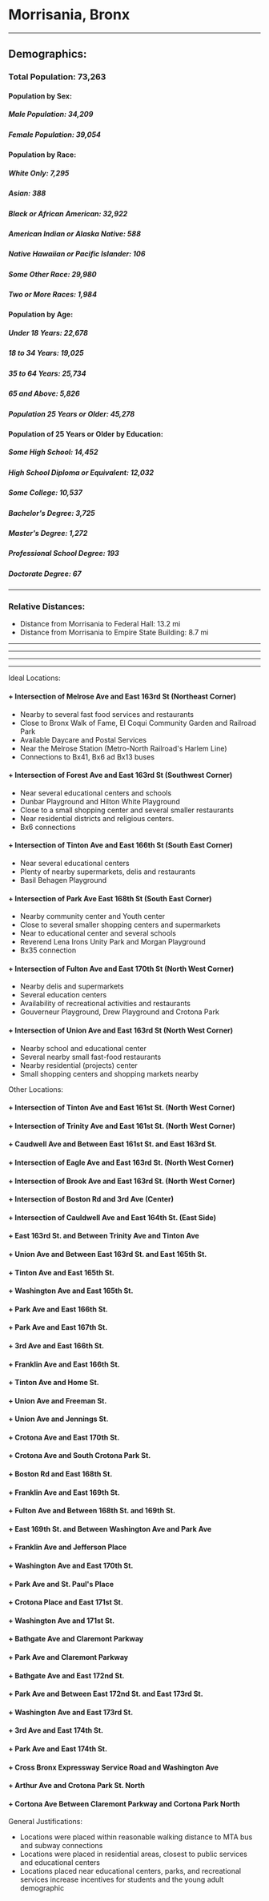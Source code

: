 # Morrisania, Bronx
***
## Demographics:
### Total Population: 73,263

#### **Population by Sex:**

##### Male Population: 34,209   
##### Female Population: 39,054

#### **Population by Race:**

##### White Only: 7,295    
##### Asian: 388
##### Black or African American: 32,922
##### American Indian or Alaska Native: 588
##### Native Hawaiian or Pacific Islander: 106
##### Some Other Race: 29,980
##### Two or More Races: 1,984

#### **Population by Age:**

##### Under 18 Years: 22,678
##### 18 to 34 Years: 19,025
##### 35 to 64 Years: 25,734
##### 65 and Above: 5,826

##### Population 25 Years or Older: 45,278

#### **Population of 25 Years or Older by Education:**

##### Some High School: 14,452
##### High School Diploma or Equivalent: 12,032
##### Some College: 10,537
##### Bachelor's Degree: 3,725
##### Master's Degree: 1,272
##### Professional School Degree: 193
##### Doctorate Degree: 67

***
### Relative Distances:
+ Distance from Morrisania to Federal Hall: 13.2 mi
+ Distance from Morrisania to Empire State Building: 8.7 mi

***
<script src="https://embed.github.com/view/geojson/YukiYoshimatsu/morrisania_neighborhood/master/morrisania_map.geojson"></script>

***

<script src="https://embed.github.com/view/json/YukiYoshimatsu/morrisania_neighborhood/master/libVorBike.json"></script>

***

<script src="https://embed.github.com/view/html/YukiYoshimatsu/morrisania_neighborhood/master/libVorBike.html"></script>

***

Ideal Locations:
#### + Intersection of Melrose Ave and East 163rd St (Northeast Corner)
+ Nearby to several fast food services and restaurants
+ Close to Bronx Walk of Fame, El Coqui Community Garden and Railroad Park
+ Available Daycare and Postal Services
+ Near the Melrose Station (Metro-North Railroad's Harlem Line)
+ Connections to Bx41, Bx6 ad Bx13 buses

#### + Intersection of Forest Ave and East 163rd St (Southwest Corner)
+ Near several educational centers and schools
+ Dunbar Playground and Hilton White Playground
+ Close to a small shopping center and several smaller restaurants
+ Near residential districts and religious centers.
+ Bx6 connections

#### + Intersection of Tinton Ave and East 166th St (South East Corner)
+ Near several educational centers 
+ Plenty of nearby supermarkets, delis and restaurants 
+ Basil Behagen Playground

#### + Intersection of Park Ave East 168th St (South East Corner)
+ Nearby community center and Youth center
+ Close to several smaller shopping centers and supermarkets
+ Near to educational center and several schools
+ Reverend Lena Irons Unity Park and Morgan Playground
+ Bx35 connection

#### + Intersection of Fulton Ave and East 170th St (North West Corner)
+ Nearby delis and supermarkets
+ Several education centers 
+ Availability of recreational activities and restaurants
+ Gouverneur Playground, Drew Playground and Crotona Park

#### + Intersection of Union Ave and East 163rd St (North West Corner)
+ Nearby school and educational center
+ Several nearby small fast-food restaurants
+ Nearby residential (projects) center
+ Small shopping centers and shopping markets nearby

Other Locations:
#### + Intersection of Tinton Ave and East 161st St. (North West Corner)
#### + Intersection of Trinity Ave and East 161st St. (North West Corner)
#### + Caudwell Ave and Between East 161st St. and East 163rd St. 
#### + Intersection of Eagle Ave and East 163rd St. (North West Corner)
#### + Intersection of Brook Ave and East 163rd St. (North West Corner)
#### + Intersection of Boston Rd and 3rd Ave (Center)
#### + Intersection of Cauldwell Ave and East 164th St. (East Side)
#### + East 163rd St. and Between Trinity Ave and Tinton Ave 
#### + Union Ave and Between East 163rd St.  and East 165th St.
#### + Tinton Ave and East 165th St.
#### + Washington Ave and East 165th St.
#### + Park Ave and East 166th St.
#### + Park Ave and East 167th St.
#### + 3rd Ave and East 166th St.
#### + Franklin Ave and East 166th St.
#### + Tinton Ave and Home St.
#### + Union Ave and Freeman St.
#### + Union Ave and Jennings St.
#### + Crotona Ave and East 170th St.
#### + Crotona Ave and South Crotona Park St.
#### + Boston Rd and East 168th St.
#### + Franklin Ave and East 169th St.
#### + Fulton Ave and Between 168th St. and 169th St.
#### + East 169th St. and Between Washington Ave and Park Ave
#### + Franklin Ave and Jefferson Place
#### + Washington Ave and East 170th St.
#### + Park Ave and St. Paul's Place 
#### + Crotona Place and East 171st St.
#### + Washington Ave and 171st St.
#### + Bathgate Ave and Claremont Parkway
#### + Park Ave and Claremont Parkway
#### + Bathgate Ave and East 172nd St.
#### + Park Ave and Between East 172nd St. and East 173rd St.
#### + Washington Ave and East 173rd St.
#### + 3rd Ave and East 174th St.
#### + Park Ave and East 174th St.
#### + Cross Bronx Expressway Service Road and Washington Ave
#### + Arthur Ave and Crotona Park St. North
#### + Cortona Ave Between Claremont Parkway and Cortona Park North

General Justifications:
+ Locations were placed within reasonable walking distance to MTA bus and subway connections 
+ Locations were placed in residential areas, closest to  public services and educational centers
+ Locations placed near educational centers, parks, and recreational services increase incentives for students and the young adult demographic



